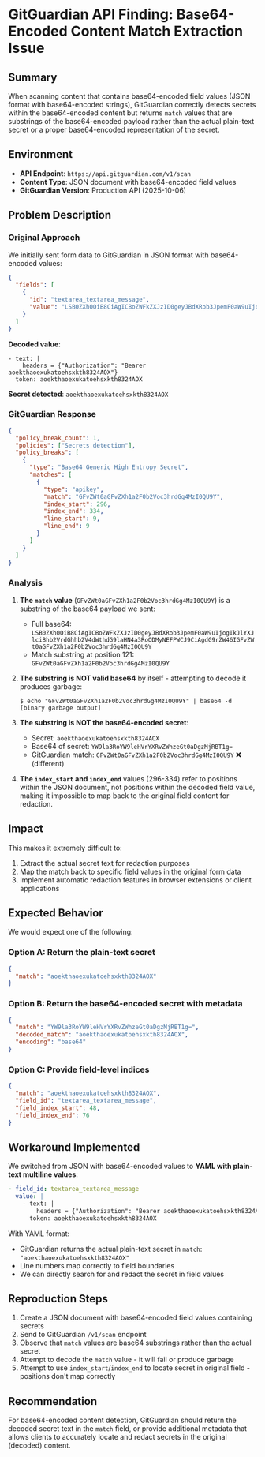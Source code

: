 # GitGuardian API Finding: Base64-Encoded Content Match Extraction Issue

## Summary

When scanning content that contains base64-encoded field values (JSON format with base64-encoded strings), GitGuardian correctly detects secrets within the base64-encoded content but returns `match` values that are substrings of the base64-encoded payload rather than the actual plain-text secret or a proper base64-encoded representation of the secret.

## Environment

- **API Endpoint**: `https://api.gitguardian.com/v1/scan`
- **Content Type**: JSON document with base64-encoded field values
- **GitGuardian Version**: Production API (2025-10-06)

## Problem Description

### Original Approach

We initially sent form data to GitGuardian in JSON format with base64-encoded values:

```json
{
  "fields": [
    {
      "id": "textarea_textarea_message",
      "value": "LSB0ZXh0OiB8CiAgICBoZWFkZXJzID0geyJBdXRob3JpemF0aW9uIjogIkJlYXJlciBhb2VrdGhhb2V4dWthdG9laHN4a3RoODMyNEFPWCJ9CiAgdG9rZW46IGFvZWt0aGFvZXh1a2F0b2Voc3hrdGg4MzI0QU9Y"
    }
  ]
}
```

**Decoded value**:
```
- text: |
    headers = {"Authorization": "Bearer aoekthaoexukatoehsxkth8324AOX"}
  token: aoekthaoexukatoehsxkth8324AOX
```

**Secret detected**: `aoekthaoexukatoehsxkth8324AOX`

### GitGuardian Response

```json
{
  "policy_break_count": 1,
  "policies": ["Secrets detection"],
  "policy_breaks": [
    {
      "type": "Base64 Generic High Entropy Secret",
      "matches": [
        {
          "type": "apikey",
          "match": "GFvZWt0aGFvZXh1a2F0b2Voc3hrdGg4MzI0QU9Y",
          "index_start": 296,
          "index_end": 334,
          "line_start": 9,
          "line_end": 9
        }
      ]
    }
  ]
}
```

### Analysis

1. **The `match` value** (`GFvZWt0aGFvZXh1a2F0b2Voc3hrdGg4MzI0QU9Y`) is a substring of the base64 payload we sent:
   - Full base64: `LSB0ZXh0OiB8CiAgICBoZWFkZXJzID0geyJBdXRob3JpemF0aW9uIjogIkJlYXJlciBhb2VrdGhhb2V4dWthdG9laHN4a3RoODMyNEFPWCJ9CiAgdG9rZW46IGFvZWt0aGFvZXh1a2F0b2Voc3hrdGg4MzI0QU9Y`
   - Match substring at position 121: `GFvZWt0aGFvZXh1a2F0b2Voc3hrdGg4MzI0QU9Y`

2. **The substring is NOT valid base64** by itself - attempting to decode it produces garbage:
   ```
   $ echo "GFvZWt0aGFvZXh1a2F0b2Voc3hrdGg4MzI0QU9Y" | base64 -d
   [binary garbage output]
   ```

3. **The substring is NOT the base64-encoded secret**:
   - Secret: `aoekthaoexukatoehsxkth8324AOX`
   - Base64 of secret: `YW9la3RoYW9leHVrYXRvZWhzeGt0aDgzMjRBT1g=`
   - GitGuardian match: `GFvZWt0aGFvZXh1a2F0b2Voc3hrdGg4MzI0QU9Y` ❌ (different)

4. **The `index_start` and `index_end`** values (296-334) refer to positions within the JSON document, not positions within the decoded field value, making it impossible to map back to the original field content for redaction.

## Impact

This makes it extremely difficult to:
1. Extract the actual secret text for redaction purposes
2. Map the match back to specific field values in the original form data
3. Implement automatic redaction features in browser extensions or client applications

## Expected Behavior

We would expect one of the following:

### Option A: Return the plain-text secret
```json
{
  "match": "aoekthaoexukatoehsxkth8324AOX"
}
```

### Option B: Return the base64-encoded secret with metadata
```json
{
  "match": "YW9la3RoYW9leHVrYXRvZWhzeGt0aDgzMjRBT1g=",
  "decoded_match": "aoekthaoexukatoehsxkth8324AOX",
  "encoding": "base64"
}
```

### Option C: Provide field-level indices
```json
{
  "match": "aoekthaoexukatoehsxkth8324AOX",
  "field_id": "textarea_textarea_message",
  "field_index_start": 48,
  "field_index_end": 76
}
```

## Workaround Implemented

We switched from JSON with base64-encoded values to **YAML with plain-text multiline values**:

```yaml
- field_id: textarea_textarea_message
  value: |
    - text: |
        headers = {"Authorization": "Bearer aoekthaoexukatoehsxkth8324AOX"}
      token: aoekthaoexukatoehsxkth8324AOX
```

With YAML format:
- GitGuardian returns the actual plain-text secret in `match`: `"aoekthaoexukatoehsxkth8324AOX"`
- Line numbers map correctly to field boundaries
- We can directly search for and redact the secret in field values

## Reproduction Steps

1. Create a JSON document with base64-encoded field values containing secrets
2. Send to GitGuardian `/v1/scan` endpoint
3. Observe that `match` values are base64 substrings rather than the actual secret
4. Attempt to decode the `match` value - it will fail or produce garbage
5. Attempt to use `index_start`/`index_end` to locate secret in original field - positions don't map correctly

## Recommendation

For base64-encoded content detection, GitGuardian should return the decoded secret text in the `match` field, or provide additional metadata that allows clients to accurately locate and redact secrets in the original (decoded) content.

